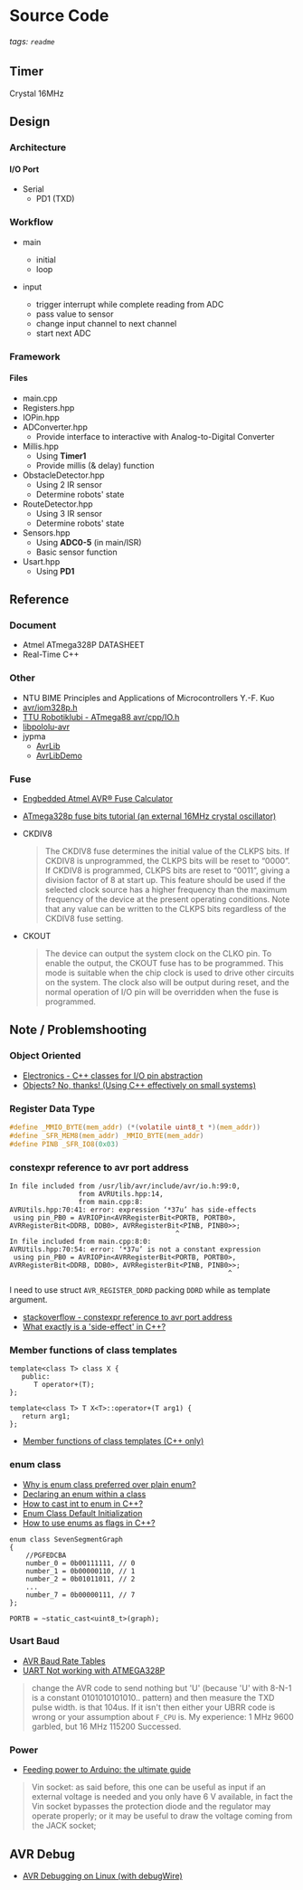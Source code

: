 # Source Code
###### tags: `readme`

## Timer
Crystal 16MHz

## Design
### Architecture
#### I/O Port
* Serial
    * PD1 (TXD)

### Workflow
* main
    * initial
    * loop

* input
    * trigger interrupt while complete reading from ADC
    * pass value to sensor
    * change input channel to next channel
    * start next ADC

### Framework
#### Files
* main.cpp
* Registers.hpp
* IOPin.hpp
* ADConverter.hpp
    * Provide interface to interactive with Analog-to-Digital Converter
* Millis.hpp
    * Using **Timer1**
    * Provide millis (& delay) function
* ObstacleDetector.hpp
    * Using 2 IR sensor
    * Determine robots' state
* RouteDetector.hpp
    * Using 3 IR sensor
    * Determine robots' state
* Sensors.hpp
    * Using **ADC0-5** (in main/ISR)
    * Basic sensor function
* Usart.hpp
    * Using **PD1**

## Reference
### Document
* Atmel ATmega328P DATASHEET
* Real-Time C++

### Other
* NTU BIME Principles and Applications of Microcontrollers Y.-F. Kuo
* [avr/iom328p.h](https://github.com/vancegroup-mirrors/avr-libc/blob/master/avr-libc/include/avr/iom328p.h)
* [TTU Robotiklubi - ATmega88 avr/cpp/IO.h](http://avr-cpp-lib.sourceforge.net/ATmega88/_i_o_8h-source.html)
* [libpololu-avr](https://github.com/pololu/libpololu-avr)
* jypma
    * [AvrLib](https://github.com/jypma/AvrLib)
    * [AvrLibDemo](https://github.com/jypma/AvrLibDemo)

### Fuse
* [Engbedded Atmel AVR® Fuse Calculator](https://www.engbedded.com/fusecalc/)
* [ATmega328p fuse bits tutorial (an external 16MHz crystal oscillator)](https://www.allaboutcircuits.com/projects/atmega328p-fuse-bits-and-an-external-crystal-oscillator/)

* CKDIV8
    > The CKDIV8 fuse determines the initial value of the CLKPS bits. If CKDIV8 is unprogrammed, the CLKPS bits will be reset to “0000”. If CKDIV8 is programmed, CLKPS bits are reset to “0011”, giving a division factor of 8 at start up. This feature should be used if the selected clock source has a higher frequency than the maximum frequency of the device at the present operating conditions. Note that any value can be written to the CLKPS bits regardless of the CKDIV8 fuse setting.
* CKOUT
    > The device can output the system clock on the CLKO pin. To enable the output, the CKOUT fuse has to be programmed. This mode is suitable when the chip clock is used to drive other circuits on the system. The clock also will be output during reset, and the normal operation of I/O pin will be overridden when the fuse is programmed.

## Note / Problemshooting
### Object Oriented
* [Electronics - C++ classes for I/O pin abstraction](https://electronics.stackexchange.com/questions/19057/c-classes-for-i-o-pin-abstraction)
* [Objects? No, thanks! (Using C++ effectively on small systems)](https://www.embedded.com/objects-no-thanks-using-c-effectively-on-small-systems/)

### Register Data Type
```c
#define _MMIO_BYTE(mem_addr) (*(volatile uint8_t *)(mem_addr))
#define _SFR_MEM8(mem_addr) _MMIO_BYTE(mem_addr)
#define PINB _SFR_IO8(0x03)
```

### constexpr reference to avr port address
```
In file included from /usr/lib/avr/include/avr/io.h:99:0,
                 from AVRUtils.hpp:14,
                 from main.cpp:8:
AVRUtils.hpp:70:41: error: expression ‘*37u’ has side-effects
 using pin_PB0 = AVRIOPin<AVRRegisterBit<PORTB, PORTB0>, AVRRegisterBit<DDRB, DDB0>, AVRRegisterBit<PINB, PINB0>>;
                                         ^
In file included from main.cpp:8:0:
AVRUtils.hpp:70:54: error: ‘*37u’ is not a constant expression
 using pin_PB0 = AVRIOPin<AVRRegisterBit<PORTB, PORTB0>, AVRRegisterBit<DDRB, DDB0>, AVRRegisterBit<PINB, PINB0>>;
                                                      ^
```
I need to use struct `AVR_REGISTER_DDRD` packing `DDRD` while as template argument.
* [stackoverflow - constexpr reference to avr port address](https://stackoverflow.com/questions/41077173/constexpr-reference-to-avr-port-address)
* [What exactly is a 'side-effect' in C++?](https://stackoverflow.com/questions/9563600/what-exactly-is-a-side-effect-in-c)

### Member functions of class templates
```
template<class T> class X {
   public:
      T operator+(T);
};

template<class T> T X<T>::operator+(T arg1) {
   return arg1;
};
```
* [Member functions of class templates (C++ only)](https://www.ibm.com/support/knowledgecenter/SSLTBW_2.3.0/com.ibm.zos.v2r3.cbclx01/member_function_templates.htm)

### enum class
* [Why is enum class preferred over plain enum?](https://stackoverflow.com/questions/18335861/why-is-enum-class-preferred-over-plain-enum)
* [Declaring an enum within a class](https://stackoverflow.com/questions/2503807/declaring-an-enum-within-a-class)
* [How to cast int to enum in C++?](https://stackoverflow.com/questions/11452920/how-to-cast-int-to-enum-in-c)
* [Enum Class Default Initialization](https://stackoverflow.com/questions/53897991/enum-class-default-initialization)
* [How to use enums as flags in C++?](https://stackoverflow.com/questions/1448396/how-to-use-enums-as-flags-in-c)
```
enum class SevenSegmentGraph
{
    //PGFEDCBA
    number_0 = 0b00111111, // 0
    number_1 = 0b00000110, // 1
    number_2 = 0b01011011, // 2
    ...
    number_7 = 0b00000111, // 7
};
```
```
PORTB = ~static_cast<uint8_t>(graph);
```

### Usart Baud
* [AVR Baud Rate Tables](https://cache.amobbs.com/bbs_upload782111/files_22/ourdev_508497.html)
* [ UART Not working with ATMEGA328P ](https://www.avrfreaks.net/forum/uart-not-working-atmega328p)
> change the AVR code to send nothing but 'U' (because 'U' with 8-N-1 is a constant 0101010101010.. pattern) and then measure the TXD pulse width. is that 104us. If it isn't then either your UBRR code is wrong or your assumption about `F_CPU` is.
My experience: 1 MHz 9600 garbled, but 16 MHz 115200 Successed.

### Power
* [Feeding power to Arduino: the ultimate guide](https://www.open-electronics.org/the-power-of-arduino-this-unknown/)
> Vin socket: as said before, this one can be useful as input if an external voltage is needed and you only have 6 V available, in fact the Vin socket bypasses the protection diode and the regulator may operate properly; or it may be useful to draw the voltage coming from the JACK socket;

## AVR Debug
* [AVR Debugging on Linux (with debugWire)](http://luniks.net/avr-debug.jsp)

